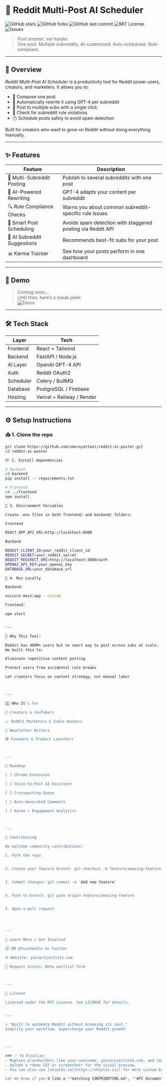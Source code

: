 # 🤖 Reddit Multi-Post AI Scheduler

![GitHub stars](https://img.shields.io/github/stars/umuroyattani/reddit-ai-poster?style=social)
![GitHub forks](https://img.shields.io/github/forks/umuroyattani/reddit-ai-poster?style=social)
![GitHub last commit](https://img.shields.io/github/last-commit/umuro/reddit-ai-poster)
![MIT License](https://img.shields.io/github/license/umuroyattani/reddit-ai-poster)
![Issues](https://img.shields.io/github/issues/umuroyattani/reddit-ai-poster)

> *Post smarter, not harder.*  
> One post. Multiple subreddits. AI-customized. Auto-scheduled. Rule-compliant.

---

## 🌟 Overview

*Reddit Multi-Post AI Scheduler* is a productivity tool for Reddit power users, creators, and marketers. It allows you to:

- 📝 Compose one post
- 🧠 Automatically rewrite it using GPT-4 per subreddit
- 🧵 Post to multiple subs with a single click
- 🚦 Check for subreddit rule violations
- 🕐 Schedule posts safely to avoid spam detection

Built for creators who want to grow on Reddit without doing everything manually.

---

## ✨ Features

| Feature | Description |
|--------|-------------|
| 🔁 Multi-Subreddit Posting | Publish to several subreddits with one post |
| 🤖 AI-Powered Rewriting | GPT-4 adapts your content per subreddit |
| 🔍 Rule Compliance Checks | Warns you about common subreddit-specific rule issues |
| 📅 Smart Post Scheduling | Avoids spam detection with staggered posting via Reddit API |
| 🧠 AI Subreddit Suggestions | Recommends best-fit subs for your post |
| 📊 Karma Tracker | See how your posts perform in one dashboard |

---

## 🎥 Demo

> Coming soon...  
> Until then, here’s a sneak peek:  
> ![Demo](https://your-demo-gif-or-image-link.com)

---

## 🛠 Tech Stack

| Layer         | Tech                        |
|---------------|-----------------------------|
| Frontend      | React + Tailwind            |
| Backend       | FastAPI / Node.js           |
| AI Layer      | OpenAI GPT-4 API            |
| Auth          | Reddit OAuth2               |
| Scheduler     | Celery / BullMQ             |
| Database      | PostgreSQL / Firebase       |
| Hosting       | Vercel + Railway / Render   |

---

## ⚙ Setup Instructions

### 📥 1. Clone the repo
```bash
git clone https://github.com/umuroyattani/reddit-ai-poster.git
cd reddit-ai-poster

📦 2. Install dependencies

# Backend
cd backend
pip install -r requirements.txt

# Frontend
cd ../frontend
npm install

🔐 3. Environment Variables

Create .env files in both frontend/ and backend/ folders:

Frontend

REACT_APP_API_URL=http://localhost:8000

Backend

REDDIT_CLIENT_ID=your_reddit_client_id
REDDIT_SECRET=your_reddit_secret
REDDIT_REDIRECT_URI=http://localhost:3000/auth
OPENAI_API_KEY=your_openai_key
DATABASE_URL=your_database_url

🚀 4. Run Locally

Backend:

uvicorn main:app --reload

Frontend:

npm start


---

📌 Why This Tool?

Reddit has 400M+ users but no smart way to post across subs at scale.
We built this to:

Eliminate repetitive content posting

Protect users from accidental rule breaks

Let creators focus on content strategy, not manual labor



---

🧑‍💻 Who It's For

🧠 Creators & YouTubers

📈 Reddit Marketers & Indie Hackers

📰 Newsletter Writers

🛠 Founders & Product Launchers



---

🔭 Roadmap

[ ] Chrome Extension

[ ] Voice-to-Post AI Assistant

[ ] Crossposting Queue

[ ] Auto-Generated Comments

[ ] Karma + Engagement Analytics



---

🤝 Contributing

We welcome community contributions!

1. Fork the repo


2. Create your feature branch: git checkout -b feature/amazing-feature


3. Commit changes: git commit -m 'Add new feature'


4. Push to branch: git push origin feature/amazing-feature


5. Open a pull request




---

🧠 Learn More / Get Involved

📫 DM @YourHandle on Twitter

🌐 Website: yourprojectsite.com

🧪 Request access: Beta waitlist form



---

📄 License

Licensed under the MIT License. See LICENSE for details.


---

> "Built to automate Reddit without breaking its soul."
Simplify your workflow. Supercharge your Reddit growth.



---

### ✅ To Finalize:
- Replace placeholders like your-username, yourprojectsite.com, and image links with your actual URLs.
- Upload a *demo GIF or screenshot* for the visual preview.
- You can also use [shields.io](https://shields.io/) for more custom badge styles.

Let me know if you'd like a **matching CONTRIBUTING.md*, **API documentation template, or **GitHub project board structure* next!